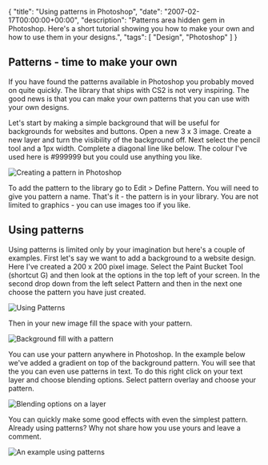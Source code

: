 {
  "title": "Using patterns in Photoshop",
  "date": "2007-02-17T00:00:00+00:00",
  "description": "Patterns area hidden gem in Photoshop. Here's a short tutorial showing you how to make your own and how to use them in your designs.",
  "tags": [
    "Design",
    "Photoshop"
  ]
}

## Patterns - time to make your own

If you have found the patterns available in Photoshop you probably moved on quite quickly. The library that ships with CS2 is not very inspiring. The good news is that you can make your own patterns that you can use with your own designs.

Let's start by making a simple background that will be useful for backgrounds for websites and buttons. Open a new 3 x 3 image. Create a new layer and turn the visibility of the background off. Next select the pencil tool and a 1px width. Complete a diagonal line like below. The colour I've used here is #999999 but you could use anything you like.

![Creating a pattern in Photoshop][1] 

To add the pattern to the library go to Edit > Define Pattern. You will need to give you pattern a name. That's it - the pattern is in your library. You are not limited to graphics - you can use images too if you like. 

## Using patterns

Using patterns is limited only by your imagination but here's a couple of examples. First let's say we want to add a background to a website design. Here I've created a 200 x 200 pixel image. Select the Paint Bucket Tool (shortcut G) and then look at the options in the top left of your screen. In the second drop down from the left select Pattern and then in the next one choose the pattern you have just created. 

![Using Patterns][2] 

Then in your new image fill the space with your pattern.

![Background fill with a pattern][3] 

You can use your pattern anywhere in Photoshop. In the example below we've added a gradient on top of the background pattern. You will see that the you can even use patterns in text. To do this right click on your text layer and choose blending options. Select pattern overlay and choose your pattern.

![Blending options on a layer][4] 

You can quickly make some good effects with even the simplest pattern. Already using patterns? Why not share how you use yours and leave a comment.

![An example using patterns][5]

 [1]: /images/articles/pattern.jpg 
 [2]: /images/articles/pattern_options.jpg
 [3]: /images/articles/patten_background.jpg 
 [4]: /images/articles/blending_options.jpg 
 [5]: /images/articles/patterns-example.png 
